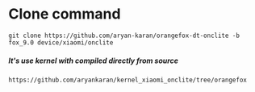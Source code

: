 # Clone command
```
git clone https://github.com/aryan-karan/orangefox-dt-onclite -b fox_9.0 device/xiaomi/onclite

```

##### It's use kernel with compiled directly from source

```
https://github.com/aryankaran/kernel_xiaomi_onclite/tree/orangefox
```
